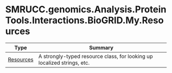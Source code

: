 ﻿
# SMRUCC.genomics.Analysis.ProteinTools.Interactions.BioGRID.My.Resources

|Type|Summary|
|----|-------|
|[Resources](./Resources.md)|A strongly-typed resource class, for looking up localized strings, etc.|

